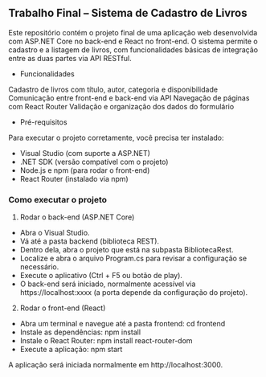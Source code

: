 ## Trabalho Final – Sistema de Cadastro de Livros

Este repositório contém o projeto final de uma aplicação web desenvolvida com ASP.NET Core no back-end e React no front-end. O sistema permite o cadastro e a listagem de livros, com funcionalidades básicas de integração entre as duas partes via API RESTful.

- Funcionalidades

Cadastro de livros com título, autor, categoria e disponibilidade
Comunicação entre front-end e back-end via API
Navegação de páginas com React Router
Validação e organização dos dados do formulário

- Pré-requisitos

Para executar o projeto corretamente, você precisa ter instalado:

- Visual Studio (com suporte a ASP.NET)
- .NET SDK (versão compatível com o projeto)
- Node.js e npm (para rodar o front-end)
- React Router (instalado via npm)

### Como executar o projeto

1. Rodar o back-end (ASP.NET Core)

- Abra o Visual Studio.
- Vá até a pasta backend (biblioteca REST).
- Dentro dela, abra o projeto que está na subpasta BibliotecaRest.
- Localize e abra o arquivo Program.cs para revisar a configuração se necessário.
- Execute o aplicativo (Ctrl + F5 ou botão de play).
- O back-end será iniciado, normalmente acessível via https://localhost:xxxx (a porta depende da configuração do projeto).

2. Rodar o front-end (React)
- Abra um terminal e navegue até a pasta frontend:
cd frontend
- Instale as dependências:
npm install
- Instale o React Router:
npm install react-router-dom
- Execute a aplicação:
npm start

A aplicação será iniciada normalmente em http://localhost:3000.


